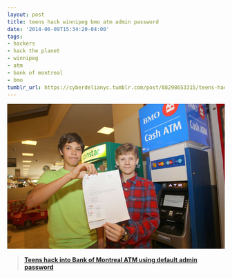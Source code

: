 ```yaml
---
layout: post
title: teens hack winnipeg bmo atm admin password
date: '2014-06-09T15:34:20-04:00'
tags:
- hackers
- hack the planet
- winnipeg
- atm
- bank of montreal
- bmo
tumblr_url: https://cyberdelianyc.tumblr.com/post/88298653315/teens-hack-winnipeg-bmo-atm-admin-password
---
```

 ![](/images/tumblr_n6x2d8VzzP1tqzrm7o1_1280.jpg)  

> [**Teens hack into Bank of Montreal ATM using default admin password**](http://www.winnipegsun.com/2014/06/08/code-crackers--charleswood-teens-hack-into-grant-avenue-atm "hack the planet")
